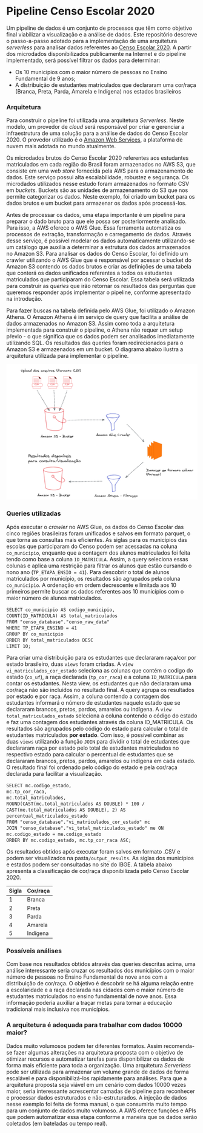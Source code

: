 # Pipeline Censo Escolar 2020

Um pipeline de dados é um conjunto de processos que têm como objetivo final viabilizar a visualização e a análise de dados. Este repositório descreve o passo-a-passo adotado para a implementação de uma arquitetura *serverless* para analisar dados referentes ao [Censo Escolar 2020](https://www.gov.br/inep/pt-br/acesso-a-informacao/dados-abertos/microdados/censo-escolar). A partir dos microdados disponibilizados publicamente na Internet e do pipeline implementado, será possível filtrar os dados para determinar:
- Os 10 municípios com o maior número de pessoas no Ensino Fundamental de 9 anos;
- A distribuição de estudantes matriculados que declararam uma cor/raça (Branca, Preta, Parda, Amarela e Indígena) nos estados brasileiros 

### Arquitetura

Para construir o pipeline foi utilizada uma arquitetura *Serverless*. Neste modelo, um provedor de *cloud* será responsável por criar e gerenciar a infraestrutura de uma solução para a análise de dados do Censo Escolar 2020. O provedor utilizado é o [Amazon Web Services](https://aws.amazon.com/pt/), a plataforma de nuvem mais adotada no mundo atualmente.

Os microdados brutos do Censo Escolar 2020 referentes aos estudantes matriculados em cada região do Brasil foram armazenados no AWS S3, que consiste em uma *web store* fornecida pela AWS para o armazenamento de dados. Este serviço possui alta escalabilidade, robustez e segurança. Os microdados utilizados nesse estudo foram armazenados no formato CSV em *buckets*. Buckets são as unidades de armazenamento do S3 que nos permite categorizar os dados. Neste exemplo, foi criado um bucket para os dados brutos e um bucket para armazenar os dados após processá-los.

Antes de processar os dados, uma etapa importante é um pipeline para preparar o dado bruto para que ele possa ser posteriormente analisado. Para isso, a AWS oferece o AWS Glue. Essa ferramenta automatiza os processos de extração, transformação e carregamento de dados. Através desse serviço, é possível modelar os dados automaticamente utilizando-se um catálogo que auxilia a determinar a estrutura dos dados armazenados no Amazon S3. Para analisar os dados do Censo Escolar, foi definido um crawler utilizando o AWS Glue que é responsável por acessar o bucket do Amazon S3 contendo os dados brutos e criar as definições de uma tabela que conterá os dados unificados referentes a todos os estudantes matriculados que participaram do Censo Escolar. Essa tabela será utilizada para construir as *queries* que irão retornar os resultados das perguntas que queremos responder após implementar o pipeline, conforme apresentado na introdução.

Para fazer buscas na tabela definida pelo AWS Glue, foi utilizado o Amazon Athena. O Amazon Athena é im serviço de query que facilita a análise de dados armazenados no Amazon S3. Assim como toda a arquitetura implementada para construir o pipeline, o Athena não requer um setup pŕevio - o que significa que os dados podem ser analisados imediatamente utilizando SQL. Os resultados das queries foram redirecionados para o Amazon S3 e armazenados em um bucket. O diagrama abaixo ilustra a arquitetura utilizada para implementar o pipeline.

![Diagrama arquitetural](diagrams/diagrama_arquitetura.png)


### Queries utilizadas

Após executar o *crawler* no AWS Glue, os dados do Censo Escolar das cinco regiões brasileiras foram unificados e salvos em formato parquet, o que torna as consultas mais eficientes. As siglas para os municípios das escolas que participaram do Censo podem ser acessadas na coluna `co_municipio`, enquanto que a contagem dos alunos matriculados foi feita tendo como base a coluna `ID_MATRICULA`. Assim, a query seleciona essas colunas e aplica uma restrição para filtrar os alunos que estão cursando o nono ano (`TP_ETAPA_ENSIO = 41`). Para descobrir o total de alunos matriculados por município, os resultados são agrupados pela coluna `co_municipio`. A ordenação em ordem decrescente e limitada aos 10 primeiros permite buscar os dados referentes aos 10 municípios com o maior número de alunos matriculados.

```
SELECT co_municipio AS codigo_municipio,
COUNT(ID_MATRICULA) AS total_matriculados
FROM "censo_database"."censo_raw_data"
WHERE TP_ETAPA_ENSINO = 41
GROUP BY co_municipio
ORDER BY total_matriculados DESC
LIMIT 10;
``` 

Para criar uma distribuição para os estudantes que declararam raça/cor por estado brasileiro, duas `views` foram criadas. A `view` `vi_matriculados_cor_estado` seleciona as colunas que contém o codigo do estado (`co_uf`), a raça declarada (`tp_cor_raca`) e a coluna `ID_MATRICULA` para contar os estudantes. Nesta view, os estudantes que não declararam uma cor/raça não são incluídos no resultado final. A query agrupa os resultados por estado e por raça. Assim, a coluna contendo a contagem dos estudantes informará o número de estudantes naquele estado que se declararam brancos, pretos, pardos, amarelos ou indígena. A `view` `total_matriculados_estado` seleciona a coluna contendo o código do estado e faz uma contagem dos estudantes através da coluna ID_MATRICULA. Os resultados são agrupados pelo código do estado para calcular o total de estudantes matriculados **por estado**. Com isso, é possível combinar as duas `views` utilizando a função `JOIN` para dividir o total de estudantes que declararam raça por estado pelo total de estudantes matriculados no respectivo estado para calcular o percentual de estudantes que se declararam brancos, pretos, pardos, amarelos ou indígena em cada estado. O resultado final foi ordenado pelo código do estado e pela cor/raça declarada para facilitar a visualização.
```
SELECT mc.codigo_estado,
mc.tp_cor_raca,
mc.total_matriculados,
ROUND(CAST(mc.total_matriculados AS DOUBLE) * 100 / CAST(me.total_matriculados AS DOUBLE), 2) AS percentual_matriculados_estado
FROM "censo_database"."vi_matriculados_cor_estado" mc
JOIN "censo_database"."vi_total_matriculados_estado" me ON
mc.codigo_estado = me.codigo_estado
ORDER BY mc.codigo_estado, mc.tp_cor_raca ASC;
``` 
Os resultados obtidos após executar foram salvos em formato .CSV e podem ser visualizados na pasta`/output_results`. As siglas dos municípios e estados podem ser consultadas no site do IBGE. A tabela abaixo apresenta a classificação de cor/raça disponibilizada pelo Censo Escolar 2020.

Sigla | Cor/raça 
---| ---
1 | Branca
2 | Preta 
3 | Parda 
4 | Amarela 
5 | Indígena

### Possíveis análises

Com base nos resultados obtidos através das queries descritas acima, uma análise interessante seria cruzar os resultados dos municípios com o maior número de pessoas no Ensino Fundamental de nove anos com a distribuição de cor/raça. O objetivo é descobrir se há alguma relação entre a escolaridade e a raça declarada nas cidades com o maior número de estudantes matriculados no ensino fundamental de nove anos. Essa informação poderia auxiliar a traçar metas para tornar a educação tradicional mais inclusiva nos municípios.

### A arquitetura é adequada para trabalhar com dados 10000 maior?

Dados muito volumosos podem ter diferentes formatos. Assim recomenda-se fazer algumas alterações na arquitetura proposta com o objetivo de otimizar recursos e automatizar tarefas para disponibilizar os dados de forma mais eficiente para toda a organização.
Uma arquitetura *Serverless* pode ser utilizada para armazenar um volume grande de dados de forma escalável e para disponibilizá-los rapidamente para análises. Para que a arquitetura proposta seja viável em um cenário com dados 10000 vezes maior, seria interessante acrescentar camadas de pipeline para reconhecer e processar dados estruturados e não-estruturados. A injeção de dados nesse exemplo foi feita de forma manual, o que consumiria muito tempo para um conjunto de dados muito volumoso. A AWS oferece funções e APIs que podem automatizar essa etapa conforme a maneira que os dados serão coletados (em bateladas ou tempo real).

